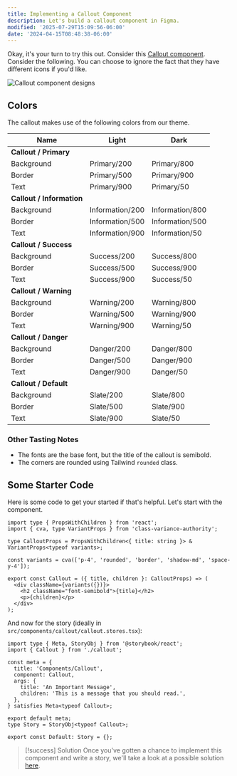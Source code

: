 ```yaml
---
title: Implementing a Callout Component
description: Let's build a callout component in Figma.
modified: '2025-07-29T15:09:56-06:00'
date: '2024-04-15T08:48:38-06:00'
---
```


Okay, it's your turn to try this out. Consider this [Callout component](https://www.figma.com/file/Qhb4PJucNK8bgvf4N65Jrm/Anthology?type=design&node-id=2-2372&mode=design). Consider the following. You can choose to ignore the fact that they have different icons if you'd like.

![Callout component designs](assets/callout-component-designs.png)

## Colors

The callout makes use of the following colors from our theme.

| Name                      | Light           | Dark            |
| ------------------------- | --------------- | --------------- |
| **Callout / Primary**     |                 |                 |
| Background                | Primary/200     | Primary/800     |
| Border                    | Primary/500     | Primary/900     |
| Text                      | Primary/900     | Primary/50      |
| **Callout / Information** |                 |                 |
| Background                | Information/200 | Information/800 |
| Border                    | Information/500 | Information/500 |
| Text                      | Information/900 | Information/50  |
| **Callout / Success**     |                 |                 |
| Background                | Success/200     | Success/800     |
| Border                    | Success/500     | Success/900     |
| Text                      | Success/900     | Success/50      |
| **Callout / Warning**     |                 |                 |
| Background                | Warning/200     | Warning/800     |
| Border                    | Warning/500     | Warning/900     |
| Text                      | Warning/900     | Warning/50      |
| **Callout / Danger**      |                 |                 |
| Background                | Danger/200      | Danger/800      |
| Border                    | Danger/500      | Danger/900      |
| Text                      | Danger/900      | Danger/50       |
| **Callout / Default**     |                 |                 |
| Background                | Slate/200       | Slate/800       |
| Border                    | Slate/500       | Slate/900       |
| Text                      | Slate/900       | Slate/50        |

### Other Tasting Notes

- The fonts are the base font, but the title of the callout is semibold.
- The corners are rounded using Tailwind `rounded` class.

## Some Starter Code

Here is some code to get your started if that's helpful. Let's start with the component.

```tsx
import type { PropsWithChildren } from 'react';
import { cva, type VariantProps } from 'class-variance-authority';

type CalloutProps = PropsWithChildren<{ title: string }> & VariantProps<typeof variants>;

const variants = cva(['p-4', 'rounded', 'border', 'shadow-md', 'space-y-4']);

export const Callout = ({ title, children }: CalloutProps) => (
  <div className={variants({})}>
    <h2 className="font-semibold">{title}</h2>
    <p>{children}</p>
  </div>
);
```

And now for the story (ideally in `src/components/callout/callout.stores.tsx`):

```tsx
import type { Meta, StoryObj } from '@storybook/react';
import { Callout } from './callout';

const meta = {
  title: 'Components/Callout',
  component: Callout,
  args: {
    title: 'An Important Message',
    children: 'This is a message that you should read.',
  },
} satisfies Meta<typeof Callout>;

export default meta;
type Story = StoryObj<typeof Callout>;

export const Default: Story = {};
```

> [!success] Solution
> Once you've gotten a chance to implement this component and write a story, we'll take a look at a possible solution [here](callout-component-solution.md).
